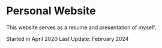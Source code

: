 # Personal Website

This website serves as a resume and presentation of myself. 

Started in April 2020
Last Update: February 2024
